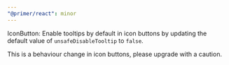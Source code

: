 ```yaml
---
"@primer/react": minor
---
```


IconButton: Enable tooltips by default in icon buttons by updating the default value of `unsafeDisableTooltip` to `false`.

This is a behaviour change in icon buttons, please upgrade with a caution.  

